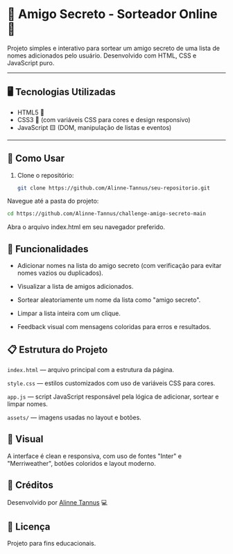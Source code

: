 # 🎁 Amigo Secreto - Sorteador Online 👫

Projeto simples e interativo para sortear um amigo secreto de uma lista de nomes adicionados pelo usuário. Desenvolvido com HTML, CSS e JavaScript puro.

---

## 🖥 Tecnologias Utilizadas

- HTML5 📄  
- CSS3 🎨 (com variáveis CSS para cores e design responsivo)  
- JavaScript 🟨 (DOM, manipulação de listas e eventos)

---

## 🚀 Como Usar

1. Clone o repositório:  
   ```bash
   git clone https://github.com/Alinne-Tannus/seu-repositorio.git
   ```
Navegue até a pasta do projeto:

```bash
cd https://github.com/Alinne-Tannus/challenge-amigo-secreto-main
```
Abra o arquivo index.html em seu navegador preferido.

🎯 Funcionalidades
-------------------

- Adicionar nomes na lista do amigo secreto (com verificação para evitar nomes vazios ou duplicados).

- Visualizar a lista de amigos adicionados.

- Sortear aleatoriamente um nome da lista como "amigo secreto".

- Limpar a lista inteira com um clique.

- Feedback visual com mensagens coloridas para erros e resultados.

📋 Estrutura do Projeto
--------------------
`index.html` — arquivo principal com a estrutura da página.

`style.css` — estilos customizados com uso de variáveis CSS para cores.

`app.js` — script JavaScript responsável pela lógica de adicionar, sortear e limpar nomes.

`assets/` — imagens usadas no layout e botões.

📸 Visual
-----------------
A interface é clean e responsiva, com uso de fontes "Inter" e "Merriweather", botões coloridos e layout moderno.

🤝 Créditos
------------------
Desenvolvido por [Alinne Tannus](https://github.com/Alinne-Tannus) 💻

📄 Licença
----------------------
Projeto para fins educacionais.
